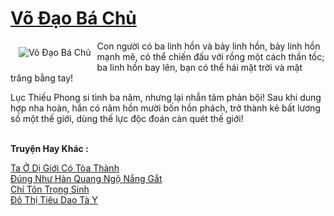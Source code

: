 <a href="https://truyenwiki.net/vo-dao-ba-chu.35467/" title="Võ Đạo Bá Chủ"><h1>Võ Đạo Bá Chủ</h1></a><div style="display:table"><img align="right" style="float: left; padding: 10px;" src="https://truyenwiki.net/a/img/str/src/35467.jpg" alt="Võ Đạo Bá Chủ">Con người có ba linh hồn và bảy linh hồn, bảy linh hồn mạnh mẽ, có thể chiến đấu với rồng một cách thần tốc; ba linh hồn bay lên, bạn có thể hái mặt trời và mặt trăng bằng tay!<p></p> Lục Thiếu Phong si tình ba năm, nhưng lại nhẫn tâm phản bội! Sau khi dung hợp nha hoàn, hắn có năm hồn mười bốn hồn phách, trở thành kẻ bất lương số một thế giới, dùng thế lực độc đoán càn quét thế giới!</div><p><br><b>Truyện Hay Khác :</b></p><a href="https://truyenwiki.net/ta-o-di-gioi-co-toa-thanh.36797/" alt="Ta Ở Dị Giới Có Tòa Thành">Ta Ở Dị Giới Có Tòa Thành</a><br/><a href="https://sangtacviet.wordpress.com/2020/10/22/dung-nhu-han-quang-ngo-nang-gat/" alt="Đúng Như Hàn Quang Ngộ Nắng Gắt">Đúng Như Hàn Quang Ngộ Nắng Gắt</a><br/><a href="https://sangtacviet.wordpress.com/2020/10/22/chi-ton-trong-sinh/" alt="Chí Tôn Trọng Sinh">Chí Tôn Trọng Sinh</a><br/><a href="https://sangtacviet.wordpress.com/2020/10/22/do-thi-tieu-dao-ta-y/" alt="Đô Thị Tiêu Dao Tà Y">Đô Thị Tiêu Dao Tà Y</a><br/>